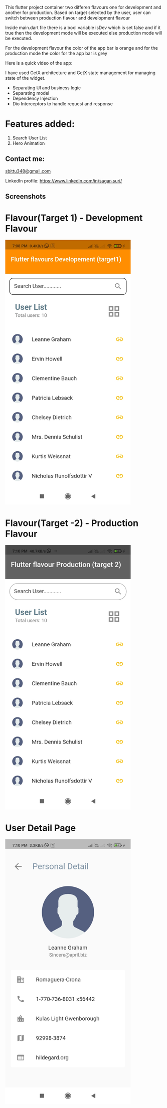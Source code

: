 This flutter project container two differen flavours one for development and another for production.
Based on target selected by the user, user can switch between production flavour and development flavour

Inside main.dart file there is a bool variable  isDev which is set false and if it true  then the development mode will be executed else production mode will be executed.

For the development flavour the color of the app bar is orange and for the production mode the color for the app bar is grey

Here is a quick video of the app:


 I have used GetX architecture and GetX state management for managing state of the widget.

- Separating UI and business logic
- Separating model
- Dependency Injection
- Dio Interceptors  to handle request and response





# Features added:

1) Search User List
2) Hero Animation


## Contact me:

sbittu348@gmail.com

LinkedIn profile: 
https://www.linkedin.com/in/sagar-suri/


## Screenshots

<h1>Flavour(Target 1) - Development Flavour</h1>
<img src="https://github.com/kshanlvs/flutter-flavour/blob/main/screenshots/Screenshot_2021-08-30-19-08-18-692_com.tasktwo.kishan.tasktwo.jpg" width="400" />


 <h1>Flavour(Target -2) - Production Flavour
  </h1>
<img src="https://github.com/kshanlvs/flutter-flavour/blob/main/screenshots/Screenshot_2021-08-30-19-10-12-050_com.tasktwo.kishan.tasktwo.jpg" width="400" />




<h1>User Detail Page</h1>
<img src="https://github.com/kshanlvs/flutter-flavour/blob/main/screenshots/Screenshot_2021-08-30-19-10-18-574_com.tasktwo.kishan.tasktwo.jpg" width="400" />


